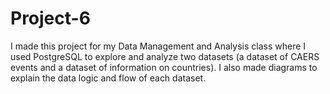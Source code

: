 # Project-6

I made this project for my Data Management and Analysis class where I used PostgreSQL to explore and analyze two datasets (a dataset of CAERS events and a dataset of information on countries). I also made diagrams to explain the data logic and flow of each dataset. 
